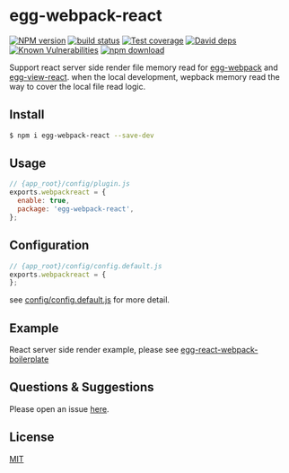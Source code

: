 # egg-webpack-react

[![NPM version][npm-image]][npm-url]
[![build status][travis-image]][travis-url]
[![Test coverage][codecov-image]][codecov-url]
[![David deps][david-image]][david-url]
[![Known Vulnerabilities][snyk-image]][snyk-url]
[![npm download][download-image]][download-url]

[npm-image]: https://img.shields.io/npm/v/egg-webpack-react.svg?style=flat-square
[npm-url]: https://npmjs.org/package/egg-webpack-react
[travis-image]: https://img.shields.io/travis/eggjs/egg-webpack-react.svg?style=flat-square
[travis-url]: https://travis-ci.org/eggjs/egg-webpack-react
[codecov-image]: https://img.shields.io/codecov/c/github/eggjs/egg-webpack-react.svg?style=flat-square
[codecov-url]: https://codecov.io/github/eggjs/egg-webpack-react?branch=master
[david-image]: https://img.shields.io/david/eggjs/egg-webpack-react.svg?style=flat-square
[david-url]: https://david-dm.org/eggjs/egg-webpack-react
[snyk-image]: https://snyk.io/test/npm/egg-webpack-react/badge.svg?style=flat-square
[snyk-url]: https://snyk.io/test/npm/egg-webpack-react
[download-image]: https://img.shields.io/npm/dm/egg-webpack-react.svg?style=flat-square
[download-url]: https://npmjs.org/package/egg-webpack-react

Support react server side render file memory read for [egg-webpack](https://github.com/hubcarl/egg-webpack) and [egg-view-react](https://github.com/eggjs/egg-view-react). when the local development, wepback memory read the way to cover the local file read logic.

## Install

```bash
$ npm i egg-webpack-react --save-dev
```

## Usage

```js
// {app_root}/config/plugin.js
exports.webpackreact = {
  enable: true,
  package: 'egg-webpack-react',
};
```

## Configuration

```js
// {app_root}/config/config.default.js
exports.webpackreact = {
};
```

see [config/config.default.js](config/config.default.js) for more detail.

## Example

React server side render example, please see [egg-react-webpack-boilerplate](https://github.com/hubcarl/egg-react-webpack-boilerplate)

## Questions & Suggestions

Please open an issue [here](https://github.com/eggjs/egg/issues).

## License

[MIT](LICENSE)
